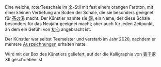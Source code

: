 <p>Eine weiche, roterTeeschale im <abbr title="raku">楽</abbr>-Stil mit fast einem orangen Farbton, mit einer kleinen Vertiefung am Boden der Schale, die sie besonders geeignet für <abbr title="cha no yu">茶の湯</abbr>  macht. Der Künstler nannte sie <abbr title="akebono">曙</abbr>, ein Name, der diese Schale besonders für das Neujahr geeignet macht; aber auch für jeden Zeitpunkt, an dem ein Gefühl von <abbr title="shoshin, fresh heart">初心</abbr> angebracht ist.</p>
<p>Der Künstler war selbst Teemeister und verstarb im Jahr 2020, nachdem er mehrere <a href="https://ja.wikipedia.org/wiki/%E5%9B%BD%E9%A0%98%E5%AF%BF%E4%BA%BA">Auszeichnungen</a> erhalten hatte.</p>
<p>Wird mit der Box des Künstlers geliefert, auf der die Kalligraphie von <abbr title="Omotesenke">表千家</abbr> XII geschrieben ist</p>
